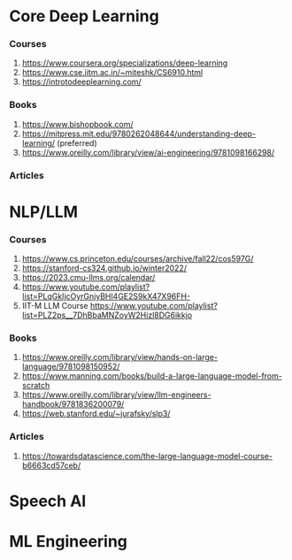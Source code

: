 # Core Deep Learning 

### Courses
1. https://www.coursera.org/specializations/deep-learning
2. https://www.cse.iitm.ac.in/~miteshk/CS6910.html
3. https://introtodeeplearning.com/

### Books
1. https://www.bishopbook.com/
2. https://mitpress.mit.edu/9780262048644/understanding-deep-learning/ (preferred)
3. https://www.oreilly.com/library/view/ai-engineering/9781098166298/

### Articles

# NLP/LLM

### Courses
1. https://www.cs.princeton.edu/courses/archive/fall22/cos597G/
2. https://stanford-cs324.github.io/winter2022/
3. https://2023.cmu-llms.org/calendar/
4. https://www.youtube.com/playlist?list=PLqGkIjcOyrGnjyBHl4GE2S9kX47X96FH-
5. IIT-M LLM Course https://www.youtube.com/playlist?list=PLZ2ps__7DhBbaMNZoyW2Hizl8DG6ikkjo

### Books
1. https://www.oreilly.com/library/view/hands-on-large-language/9781098150952/
2. https://www.manning.com/books/build-a-large-language-model-from-scratch
3. https://www.oreilly.com/library/view/llm-engineers-handbook/9781836200079/
4. https://web.stanford.edu/~jurafsky/slp3/
 
### Articles
1. https://towardsdatascience.com/the-large-language-model-course-b6663cd57ceb/
   
# Speech AI

# ML Engineering
